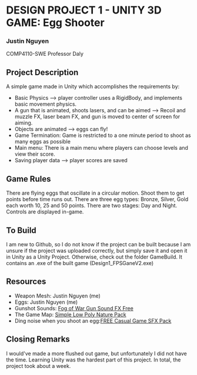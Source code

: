 # DESIGN PROJECT 1 - UNITY 3D GAME: Egg Shooter
### Justin Nguyen
COMP4110-SWE
Professor Daly

## Project Description
A simple game made in Unity which accomplishes the requirements by:
- Basic Physics --> player controller uses a RigidBody, and implements basic movement physics.
- A gun that is animated, shoots lasers, and can be aimed --> Recoil and muzzle FX, laser beam FX, and gun is moved to center of screen for aiming.
- Objects are animated --> eggs can fly!
- Game Termination: Game is restricted to a one minute period to shoot as many eggs as possible
- Main menu: There is a main menu where players can choose levels and view their score.
- Saving player data --> player scores are saved

## Game Rules
There are flying eggs that oscillate in a circular motion. Shoot them to get points before time runs out.
There are three egg types: Bronze, Silver, Gold each worth 10, 25 and 50 points.
There are two stages: Day and Night.
Controls are displayed in-game.

## To Build
I am new to Github, so I do not know if the project can be built because I am unsure if the project was uploaded correctly, but simply save it and open it in Unity as a Unity Project.
Otherwise, check out the folder GameBuild. It contains an .exe of the built game (Design1_FPSGaneV2.exe)

## Resources
- Weapon Mesh: Justin Nguyen (me)
- Eggs: Justin Nguyen (me)
- Gunshot Sounds: [Fog of War Gun Sound FX Free](https://assetstore.unity.com/packages/audio/sound-fx/weapons/fog-of-war-gun-sound-fx-free-66100)
- The Game Map: [Simple Low Poly Nature Pack](https://assetstore.unity.com/packages/p/simple-low-poly-nature-pack-157552)
- Ding noise when you shoot an egg:[FREE Casual Game SFX Pack](https://assetstore.unity.com/packages/audio/sound-fx/free-casual-game-sfx-pack-54116)


## Closing Remarks
I would've made a more flushed out game, but unfortunately I did not have the time. Learning Unity was the hardest part of this project. In total, the project took about a week.
